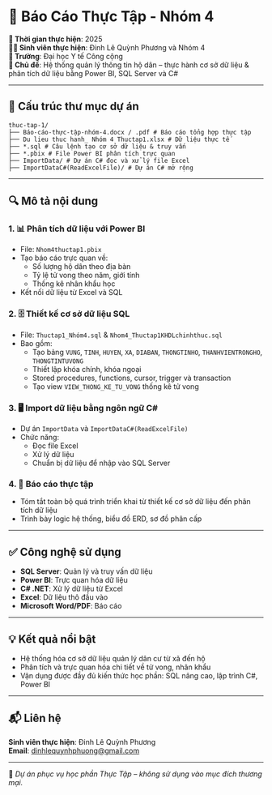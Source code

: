 # 📘 Báo Cáo Thực Tập - Nhóm 4

**📅 Thời gian thực hiện**: 2025  
**👩‍💻 Sinh viên thực hiện**: Đinh Lê Quỳnh Phương và Nhóm 4  
**🏫 Trường**: Đại học Y tế Công cộng  
**💼 Chủ đề**: Hệ thống quản lý thông tin hộ dân – thực hành cơ sở dữ liệu & phân tích dữ liệu bằng Power BI, SQL Server và C#

---

## 📁 Cấu trúc thư mục dự án

```plaintext
thuc-tap-1/
├── Báo-cáo-thực-tập-nhóm-4.docx / .pdf # Báo cáo tổng hợp thực tập
├── Du lieu thuc hanh_ Nhóm 4 Thuctap1.xlsx # Dữ liệu thực tế
├── *.sql # Câu lệnh tạo cơ sở dữ liệu & truy vấn
├── *.pbix # File Power BI phân tích trực quan
├── ImportData/ # Dự án C# đọc và xử lý file Excel
├── ImportDataC#(ReadExcelFile)/ # Dự án C# mở rộng
```

---

## 🔍 Mô tả nội dung

### 1. 📊 **Phân tích dữ liệu với Power BI**
- File: `Nhom4thuctap1.pbix`
- Tạo báo cáo trực quan về:
  - Số lượng hộ dân theo địa bàn
  - Tỷ lệ tử vong theo năm, giới tính
  - Thống kê nhân khẩu học
- Kết nối dữ liệu từ Excel và SQL

### 2. 🗄️ **Thiết kế cơ sở dữ liệu SQL**
- File: `Thuctap1_Nhóm4.sql` & `Nhom4_Thuctap1KHDLchinhthuc.sql`
- Bao gồm:
  - Tạo bảng `VUNG`, `TINH`, `HUYEN`, `XA`, `DIABAN`, `THONGTINHO`, `THANHVIENTRONGHO`, `THONGTINTUVONG`
  - Thiết lập khóa chính, khóa ngoại
  - Stored procedures, functions, cursor, trigger và transaction
  - Tạo view `VIEW_THONG_KE_TU_VONG` thống kê tử vong

### 3. 🖥️ **Import dữ liệu bằng ngôn ngữ C#**
- Dự án `ImportData` và `ImportDataC#(ReadExcelFile)`
- Chức năng:
  - Đọc file Excel
  - Xử lý dữ liệu
  - Chuẩn bị dữ liệu để nhập vào SQL Server

### 4. 📑 **Báo cáo thực tập**
- Tóm tắt toàn bộ quá trình triển khai từ thiết kế cơ sở dữ liệu đến phân tích dữ liệu
- Trình bày logic hệ thống, biểu đồ ERD, sơ đồ phân cấp

---

## ✅ Công nghệ sử dụng

- **SQL Server**: Quản lý và truy vấn dữ liệu
- **Power BI**: Trực quan hóa dữ liệu
- **C# .NET**: Xử lý dữ liệu từ Excel
- **Excel**: Dữ liệu thô đầu vào
- **Microsoft Word/PDF**: Báo cáo

---

## 💡 Kết quả nổi bật

- Hệ thống hóa cơ sở dữ liệu quản lý dân cư từ xã đến hộ
- Phân tích và trực quan hóa chi tiết về tử vong, nhân khẩu
- Vận dụng được đầy đủ kiến thức học phần: SQL nâng cao, lập trình C#, Power BI

---

## 📬 Liên hệ

**Sinh viên thực hiện**: Đinh Lê Quỳnh Phương  
**Email**: dinhlequynhphuong@gmail.com

---

📎 *Dự án phục vụ học phần Thực Tập – không sử dụng vào mục đích thương mại.*
